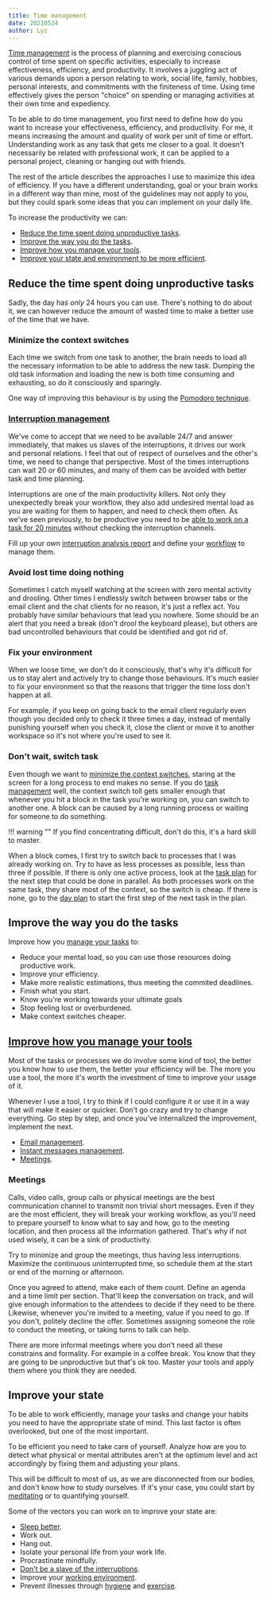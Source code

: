 ```yaml
---
title: Time management
date: 20210524
author: Lyz
---
```


[Time management](https://en.wikipedia.org/wiki/Time_management) is the process
of planning and exercising conscious control of time spent on specific
activities, especially to increase effectiveness, efficiency, and productivity.
It involves a juggling act of various demands upon a person relating to work,
social life, family, hobbies, personal interests, and commitments with the
finiteness of time. Using time effectively gives the person "choice" on spending
or managing activities at their own time and expediency.

To be able to do time management, you first need to define how do you want to
increase your effectiveness, efficiency, and productivity. For me, it means
increasing the amount and quality of work per unit of time or effort.
Understanding work as any task that gets me closer to a goal. It doesn't
necessarily be related with professional work, it can be applied to a personal
project, cleaning or hanging out with friends.

The rest of the article describes the approaches I use to maximize this idea of
efficiency. If you have a different understanding, goal or your brain works in
a different way than mine, most of the guidelines may not apply to you, but they
could spark some ideas that you can implement on your daily life.

To increase the productivity we can:

* [Reduce the time spent doing unproductive tasks](#reduce-the-time-spent-doing-unproductive-tasks).
* [Improve the way you do the tasks](#improve-the-way-you-do-the-tasks).
* [Improve how you manage your tools](#improve-how-you-manage-your-tools).
* [Improve your state and environment to be more efficient](#improve-your-state-and-environment-to-be-more-efficient).

## Reduce the time spent doing unproductive tasks

Sadly, the day has *only* 24 hours you can use. There's nothing to do about it,
we can however reduce the amount of wasted time to make a better use of the time
that we have.

### Minimize the context switches

Each time we switch from one task to another, the brain needs to load all the
necessary information to be able to address the new task. Dumping the old task
information and loading the new is both time consuming and exhausting, so do it
consciously and sparingly.

One way of improving this behaviour is by using the [Pomodoro
technique](life_planning.md).

### [Interruption management](interruption_management.md)

We've come to accept that we need to be available 24/7 and answer immediately,
that makes us slaves of the interruptions, it drives our work and personal
relations. I feel that out of respect of ourselves and the other's time, we need
to change that perspective. Most of the times interruptions can wait 20 or 60
minutes, and many of them can be avoided with better task and time planning.

Interruptions are one of the main productivity killers. Not only they
unexpectedly break your workflow, they also add undesired mental load as you are
waiting for them to happen, and need to check them often. As we've seen
previously, to be productive you need to be [able to work on a task for 20
minutes](time_management.md#minimize-the-context-switches) without checking the
interruption channels.

Fill up your own [interruption analysis
report](interruption_management.md#interruption_analysis) and define your
[workflow](interruption_management.md#workflow) to manage them.

### Avoid lost time doing nothing

Sometimes I catch myself watching at the screen with zero mental activity and
drooling. Other times I endlessly switch between browser tabs or the email
client and the chat clients for no reason, it's just a reflex act. You probably
have similar behaviours that lead you nowhere. Some should be an alert that you
need a break (don't drool the keyboard please), but others are bad uncontrolled
behaviours that could be identified and got rid of.

### Fix your environment

When we loose time, we don't do it consciously, that's why it's difficult for us
to stay alert and actively try to change those behaviours.  It's much easier to
fix your environment so that the reasons that trigger the time loss don't happen
at all.

For example, if you keep on going back to the email client regularly even though
you decided only to check it three times a day, instead of mentally punishing
yourself when you check it, close the client or move it to another workspace so
it's not where you're used to see it.

### Don't wait, switch task

Even though we want to [minimize the context
switches](#minimize-the-context-switches), staring at the screen for a long
process to end makes no sense. If you do [task management](task_management.md)
well, the context switch toll gets smaller enough that whenever you hit a block
in the task you're working on, you can switch to another one. A block can be
caused by a long running process or waiting for someone to do something.

!!! warning ""
    If you find concentrating difficult, don't do this, it's a hard skill to
    master.

When a block comes, I first try to switch back to processes that I was already
working on. Try to have as less processes as possible, less than three if
possible. If there is only one active process, look at the [task
plan](life_planning.md#task-plan) for the next step that could be done in
parallel. As both processes work on the same task, they share most of the
context, so the switch is cheap. If there is none, go to the [day
plan](life_planning.md#day-plan) to start the first step of the next task in the
plan.

## Improve the way you do the tasks

Improve how you [manage your tasks](task_management.md) to:

* Reduce your mental load, so you can use those resources doing productive
    work.
* Improve your efficiency.
* Make more realistic estimations, thus meeting the commited deadlines.
* Finish what you start.
* Know you're working towards your ultimate goals
* Stop feeling lost or overburdened.
* Make context switches cheaper.

## [Improve how you manage your tools](tool_management.md)

Most of the tasks or processes we do involve some kind of tool, the better you
know how to use them, the better your efficiency will be. The more you use
a tool, the more it's worth the investment of time to improve your usage of it.

Whenever I use a tool, I try to think if I could configure it or use it in a way
that will make it easier or quicker. Don't go crazy and try to change everything. Go
step by step, and once you've internalized the improvement, implement the next.

* [Email management](email_management.md).
* [Instant messages management](instant_messages_management.md).
* [Meetings](#meetings).

### Meetings

Calls, video calls, group calls or physical meetings are the best communication
channel to transmit non trivial short messages. Even if they are the most
efficient, they will break your working workflow, as you'll need to prepare
yourself to know what to say and how, go to the meeting location, and then
process all the information gathered. That's why if not used wisely, it can be
a sink of productivity.

Try to minimize and group the meetings, thus having less interruptions. Maximize
the continuous uninterrupted time, so schedule them at the start or end of the
morning or afternoon.

Once you agreed to attend, make each of them count. Define an agenda and a time
limit per section. That'll keep the conversation on track, and will give enough
information to the attendees to decide if they need to be there. Likewise,
whenever you're invited to a meeting, value if you need to go. If you don't,
politely decline the offer. Sometimes assigning someone the role to conduct the
meeting, or taking turns to talk can help.

There are more informal meetings where you don't need all these constrains and
formality. For example in a coffee break. You know that they are going to be
unproductive but that's ok too. Master your tools and apply them where you think
they are needed.

## Improve your state

To be able to work efficiently, manage your tasks and change your habits you
need to have the appropriate state of mind. This last factor is often
overlooked, but one of the most important.

To be efficient you need to take care of yourself. Analyze how are you to detect
what physical or mental attributes aren't at the optimum level and act
accordingly by fixing them and adjusting your plans.

This will be difficult to most of us, as we are disconnected from our bodies,
and don't know how to study ourselves. If it's your case, you could start by
[meditating](meditation.md) or to quantifying yourself.

Some of the vectors you can work on to improve your state are:

* [Sleep better](sleep.md).
* Work out.
* Hang out.
* Isolate your personal life from your work life.
* Procrastinate mindfully.
* [Don't be a slave of the interruptions](interruption_management.md).
* Improve your [working environment](remote_work.md).
* Prevent illnesses through [hygiene](teeth.md) and [exercise](pilates.md).
